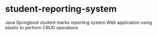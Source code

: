 # student-reporting-system
Java Springboot student marks reporting system Web application using elastic to perform CRUD operations

